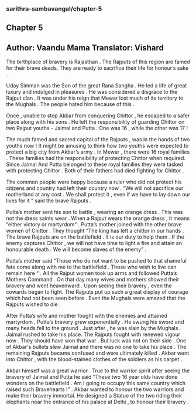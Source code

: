 ### sarithra-sambavangal/chapter-5
## Chapter 5
Author: Vaandu Mama
Translator: Vishard
---
The birthplace of bravery is Rajasthan . The Rajputs of this region are famed for their brave deeds.  They are ready to sacrifice their life for honour’s sake . 

Uday Simman was the Son of the great Rana Sangha . He led a life of great luxury and indulged in pleasures . He was considered a disgrace to the Rajput clan . It was under his reign that Mewar lost much of its territory to the Mughals . The people hated him because of this .

Once , unable to stop Akbar from conquering Chittor , he escaped to a safer place along with his sons . He left the responsibility of guarding  Chittor on two Rajput youths - Jaimal and Putta  . One was 16 , while the other was 17 ! 

The much famed and sacred capital of the Rajputs , was in the hands of two youths now ! It might be amusing to think how two youths were expected to protect a big city from Akbar’s army . In Mewar , there were 16 royal families . These families had the responsibility of protecting Chittor when required. Since Jaimal And Putta belonged to these royal families they were tasked with protecting Chittor . Both of their fathers had died fighting for Chittor . 

The common people were happy because a ruler who did not protect his citizens and country had left  their country now . “We will not sacrifice our motherland at any cost . We shall protect it , even if we have to lay down our lives for it ” said the brave Rajputs .

Putta’s mother sent his son to battle , wearing an orange dress . This was not the dress saints wear . When a Rajput wears the orange dress , it means “either victory or martyrdom” . Putta’s mother joined with the other brave women of Chittor . They thought “The king has left a chittor in our hands . The brave Rajputs are on the battlefield . It is our duty to help them . If the enemy captures  Chittor  , we will not have time to light a fire and attain an honourable death . We will become slaves of the enemy” .

Putta’s mother said “Those who do not want to be pushed to that shameful fate come along with me to the battlefield . Those who wish to live can remain here “  . All the Rajput women took up arms and followed Putta’s Mothers Command . On that day many wives and mothers showed their bravery and went heavenward . Upon seeing their bravery , even the cowards began to fight. The Rajputs put up such a great display of courage which had not been seen before . Even the Mughals were amazed that the Rajputs wished to die .

After Putta’s wife and mother fought with the enemies and attained martyrdom , Putta’s bravery grew exponentially . He swung his sword and many heads fell to the ground . Just after  , he was slain by the Mughals . Jaimal rushed to take his place. The Rajputs fought with renewed vigour now . They should have won that war . But luck was not on their side . One of Akbar's bullets slew Jaimal and there was no one to take his place . The remaining Rajputs became confused and were ultimately killed . Akbar went into Chittor , with the blood-stained clothes of the soldiers as his carpet . 

Akbar himself was a great warrior . True to the warrior spirit after seeing the bravery of Jaimal and Putta he said “These two 16 year olds have done wonders on the battlefield . Am I going to occupy this same country which raised such Bravehearts !” . Akbar wanted to honour the two warriors and make their bravery immortal. He designed a Statue of the two riding their elephants near the entrance of his palace at Delhi , to honour their bravery .
